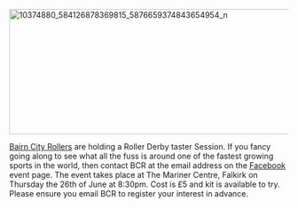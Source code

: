 <html><body><a href="/2014/06/10374880_584126878369815_5876659374843654954_n.png"><img src="http://www.scottishrollerderbyblog.com/2014/06/10374880_584126878369815_5876659374843654954_n.png" alt="10374880_584126878369815_5876659374843654954_n" width="614" height="226" class="aligncenter size-full wp-image-3507"></a>

<a href="http://derbygeek.co.uk/">Bairn City Rollers</a> are holding a Roller Derby taster Session. If you fancy going along to see what all the fuss is around one of the fastest growing sports in the world, then contact BCR at the email address on the <a href="https://www.facebook.com/events/872422139449893/">Facebook</a> event page.
The event takes place at The Mariner Centre, Falkirk on Thursday the 26th of June at 8:30pm. Cost is £5 and kit is available to try. Please ensure you email BCR to register your interest in advance.</body></html>
